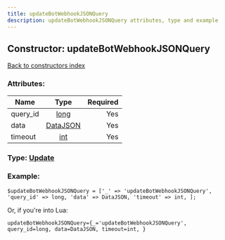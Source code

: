 ```yaml
---
title: updateBotWebhookJSONQuery
description: updateBotWebhookJSONQuery attributes, type and example
---
```

## Constructor: updateBotWebhookJSONQuery  
[Back to constructors index](index.md)



### Attributes:

| Name     |    Type       | Required |
|----------|:-------------:|---------:|
|query\_id|[long](../types/long.md) | Yes|
|data|[DataJSON](../types/DataJSON.md) | Yes|
|timeout|[int](../types/int.md) | Yes|



### Type: [Update](../types/Update.md)


### Example:

```
$updateBotWebhookJSONQuery = ['_' => 'updateBotWebhookJSONQuery', 'query_id' => long, 'data' => DataJSON, 'timeout' => int, ];
```  

Or, if you're into Lua:  


```
updateBotWebhookJSONQuery={_='updateBotWebhookJSONQuery', query_id=long, data=DataJSON, timeout=int, }

```


